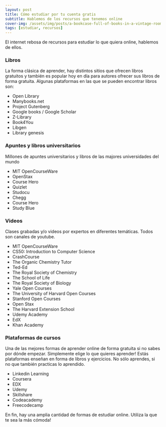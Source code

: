 ```yaml
---
layout: post
title: Cómo estudiar por tu cuenta gratis
subtitle: Hablemos de los recursos que tenemos online
cover-img: /assets/img/posts/a-bookcase-full-of-books-in-a-vintage-room.png 
tags: [estudiar, recursos]
---
```

El internet rebosa de recursos para estudiar lo que quiera online, hablemos de ellos. 
### Libros
La forma clásica de aprender, hay distintos sitios que ofrecen libros gratuitos y también es popular hoy en día para autores ofrecer sus libros de forma gratuita. Algunas plataformas en las que se pueden encontrar libros son:

* Open Library
* Manybooks.net
* Project Gutenberg
* Google books / Google Scholar
* Z-Library
* Book4You
* Libgen
* Library genesis 

### Apuntes y libros universitarios 
Millones de apuntes universitarios y libros de las majores universidades del mundo

* MIT OpenCourseWare
* OpenStax
* Course Hero
* Quizlet
* Studocu
* Chegg
* Course Hero
* Study Blue 

### Videos
Clases grabadas y/o videos por expertos en diferentes temáticas. Todos son canales de youtube. 

* MIT OpenCourseWare
* CS50: Introduction to Computer Science
* CrashCourse
* The Organic Chemistry Tutor
* Ted-Ed
* The Royal Society of Chemistry
* The School of Life
* The Royal Society of Biology
* Yale Open Courses
* The University of Harvard Open Courses
* Stanford Open Courses
* Open Stax
* The Harvard Extension School
* Udemy Academy
* EdX
* Khan Academy

### Plataformas de cursos
Una de las mejores formas de aprender online de forma gratuita si no sabes por dónde empezar. Simplemente elige lo que quieres aprender! Estás plataformas enseñan en forma de libros y ejercicios. No sólo aprendes, si no que también practicas lo aprendido. 

* Linkedin Learning
* Coursera
* EDX
* Udemy
* Skillshare
* Codeacademy
* Freecodecamp

En fin, hay una amplia cantidad de formas de estudiar online. Utiliza la que te sea la más cómoda!
